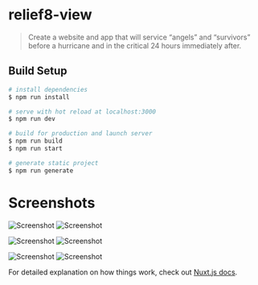 # relief8-view

> Create a website and app that will service “angels” and “survivors” before a hurricane and in the critical 24 hours immediately after.

## Build Setup

``` bash
# install dependencies
$ npm run install

# serve with hot reload at localhost:3000
$ npm run dev

# build for production and launch server
$ npm run build
$ npm run start

# generate static project
$ npm run generate
```

# Screenshots

![Screenshot](https://raw.github.com/Relief8/relief8-view/master/static/screenshots/1.png)
![Screenshot](https://raw.github.com/Relief8/relief8-view/master/static/screenshots/2.png)

![Screenshot](https://raw.github.com/Relief8/relief8-view/master/static/screenshots/3.png)
![Screenshot](https://raw.github.com/Relief8/relief8-view/master/static/screenshots/4.png)

![Screenshot](https://raw.github.com/Relief8/relief8-view/master/static/screenshots/5.png)
![Screenshot](https://raw.github.com/Relief8/relief8-view/master/static/screenshots/6.png)

For detailed explanation on how things work, check out [Nuxt.js docs](https://nuxtjs.org).
